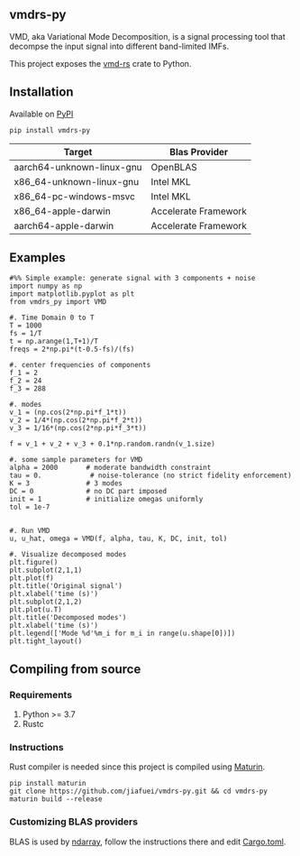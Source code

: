 vmdrs-py
---
VMD, aka Variational Mode Decomposition, is a signal processing tool that decompse the input signal into different band-limited IMFs.

This project exposes the [vmd-rs](https://github.com/jiafuei/vmd-rs) crate to Python.

Installation
---
Available on [PyPI](https://pypi.org/project/vmdrs-py)
```
pip install vmdrs-py
```

| Target                    | Blas Provider        |
|---------------------------|----------------------|
| aarch64-unknown-linux-gnu | OpenBLAS             |
| x86_64-unknown-linux-gnu  | Intel MKL            |
| x86_64-pc-windows-msvc    | Intel MKL            |
| x86_64-apple-darwin       | Accelerate Framework |
| aarch64-apple-darwin      | Accelerate Framework |


Examples
---
```
#%% Simple example: generate signal with 3 components + noise  
import numpy as np  
import matplotlib.pyplot as plt  
from vmdrs_py import VMD  

#. Time Domain 0 to T  
T = 1000  
fs = 1/T  
t = np.arange(1,T+1)/T  
freqs = 2*np.pi*(t-0.5-fs)/(fs)  

#. center frequencies of components  
f_1 = 2  
f_2 = 24  
f_3 = 288  

#. modes  
v_1 = (np.cos(2*np.pi*f_1*t))  
v_2 = 1/4*(np.cos(2*np.pi*f_2*t))  
v_3 = 1/16*(np.cos(2*np.pi*f_3*t))  

f = v_1 + v_2 + v_3 + 0.1*np.random.randn(v_1.size)  

#. some sample parameters for VMD  
alpha = 2000       # moderate bandwidth constraint  
tau = 0.            # noise-tolerance (no strict fidelity enforcement)  
K = 3              # 3 modes  
DC = 0             # no DC part imposed  
init = 1           # initialize omegas uniformly  
tol = 1e-7  


#. Run VMD 
u, u_hat, omega = VMD(f, alpha, tau, K, DC, init, tol)  

#. Visualize decomposed modes
plt.figure()
plt.subplot(2,1,1)
plt.plot(f)
plt.title('Original signal')
plt.xlabel('time (s)')
plt.subplot(2,1,2)
plt.plot(u.T)
plt.title('Decomposed modes')
plt.xlabel('time (s)')
plt.legend(['Mode %d'%m_i for m_i in range(u.shape[0])])
plt.tight_layout()

```


Compiling from source
---

### Requirements

1. Python >= 3.7
2. Rustc

### Instructions
Rust compiler is needed since this project is compiled using [Maturin](https://github.com/PyO3/maturin). 
```
pip install maturin
git clone https://github.com/jiafuei/vmdrs-py.git && cd vmdrs-py
maturin build --release
```

### Customizing BLAS providers
BLAS is used by [ndarray](https://github.com/rust-ndarray/ndarray), follow the instructions there
and edit [Cargo.toml](./Cargo.toml).

